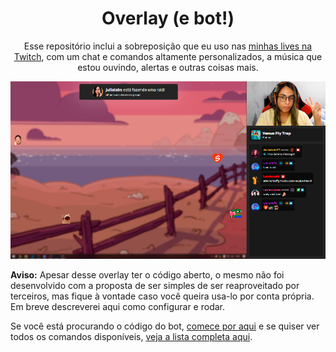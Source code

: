 <h1 align="center">Overlay (e bot!)</h1>

<p align="center">
  Esse repositório inclui a sobreposição que eu uso nas <a href="https://twitch.tv/doceazedo911">minhas lives na Twitch</a>, com um chat e comandos altamente personalizados, a música que estou ouvindo, alertas e outras coisas mais.
</p>

![Overlay screenshot](static/assets/img/screenshot.png)

**Aviso:** Apesar desse overlay ter o código aberto, o mesmo não foi desenvolvido com a proposta de ser simples de ser reaproveitado por terceiros, mas fique à vontade caso você queira usa-lo por conta própria. Em breve descreverei aqui como configurar e rodar.

Se você está procurando o código do bot, [comece por aqui](https://github.com/doceazedo/overlay/tree/main/src/bot) e se quiser ver todos os comandos disponíveis, [veja a lista completa aqui](https://doceazedo.com/bot).